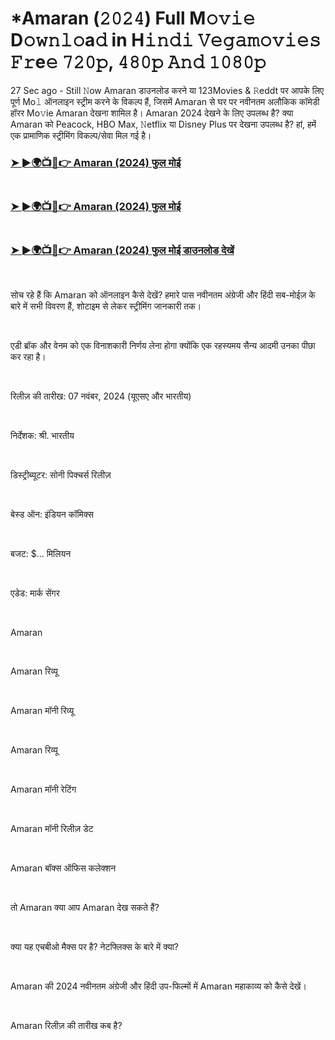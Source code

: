 <h1 style="text-align: left;">*Amaran (𝟸𝟶𝟸𝟺) Full M𝚘𝚟𝚒𝚎 D𝚘𝚠𝚗𝚕𝚘a𝚍 in H𝚒𝚗𝚍𝚒 𝚅𝚎𝚐𝚊𝚖𝚘𝚟𝚒𝚎𝚜 𝙵𝚛e𝚎 𝟽𝟸𝟶𝚙, 𝟺𝟾𝟶𝚙 𝙰𝚗𝚍 𝟷𝟶𝟾𝟶𝚙</h1><p>27 Sec ago - Still 𝙽ow Amaran डाउनलोड करने या 123Movies &amp; 𝚁eddt पर आपके लिए पूर्ण Mo𝚕 ऑनलाइन स्ट्रीम करने के विकल्प हैं, जिसमें Amaran से घर पर नवीनतम अलौकिक कॉमेडी हॉरर Mo𝚟ie Amaran देखना शामिल है। Amaran 2024 देखने के लिए उपलब्ध है? क्या Amaran को Peacock, HBO Max, 𝙽etflix या Disney Plus पर देखना उपलब्ध है? हां, हमें एक प्रामाणिक स्ट्रीमिंग विकल्प/सेवा मिल गई है।</p><h3 style="text-align: left;"><a href="https://t.co/4fyEqy4hDe" target="_blank">➤ ►🌍📺📱👉 Amaran (2024) फुल मोई</a></h3><h3 style="text-align: left;"><a href="https://t.co/4fyEqy4hDe" target="_blank"><br /></a><a href="https://t.co/10QRZG5gIQ" target="_blank">➤ ►🌍📺📱👉 Amaran (2024) फुल मोई</a></h3><h3 style="text-align: left;"><a href="https://t.co/10QRZG5gIQ" target="_blank"><br /></a><a href="https://t.co/4fyEqy4hDe" target="_blank">➤ ►🌍📺📱👉 Amaran (2024) फुल मोई डाउनलोड देखें</a></h3><p><br /></p><p>सोच रहे हैं कि Amaran को ऑनलाइन कैसे देखें? हमारे पास नवीनतम अंग्रेजी और हिंदी सब-मोईज़ के बारे में सभी विवरण हैं, शोटाइम से लेकर स्ट्रीमिंग जानकारी तक।</p><p><br /></p><p>एडी ब्रॉक और वेनम को एक विनाशकारी निर्णय लेना होगा क्योंकि एक रहस्यमय सैन्य आदमी उनका पीछा कर रहा है।</p><p><br /></p><p>रिलीज़ की तारीख: 07 नवंबर, 2024 (यूएसए और भारतीय)</p><p><br /></p><p>निर्देशक: श्री. भारतीय</p><p><br /></p><p>डिस्ट्रीब्यूटर: सोनी पिक्चर्स रिलीज़</p><p><br /></p><p>बेस्ड ऑन: इंडियन कॉमिक्स</p><p><br /></p><p>बजट: $... मिलियन</p><p><br /></p><p>एडेड: मार्क सेंगर</p><p><br /></p><p>Amaran</p><p><br /></p><p>Amaran रिव्यू</p><p><br /></p><p>Amaran मॉनी रिव्यू</p><p><br /></p><p>Amaran रिव्यू</p><p><br /></p><p>Amaran मॉनी रेटिंग</p><p><br /></p><p>Amaran मॉनी रिलीज़ डेट</p><p><br /></p><p>Amaran बॉक्स ऑफिस कलेक्शन</p><p><br /></p><p>तो Amaran क्या आप Amaran देख सकते हैं?</p><p><br /></p><p>क्या यह एचबीओ मैक्स पर है? नेटफ्लिक्स के बारे में क्या?</p><p><br /></p><p>Amaran की 2024 नवीनतम अंग्रेजी और हिंदी उप-फिल्मों में Amaran महाकाव्य को कैसे देखें।</p><p><br /></p><p>Amaran रिलीज़ की तारीख कब है?</p>
